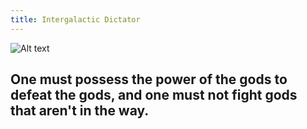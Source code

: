 ```yaml
---
title: Intergalactic Dictator
---
```


![Alt text](SEoT6EU.gif)

## **One must possess the power of the gods to defeat the gods, and one must not fight gods that aren't in the way.**

